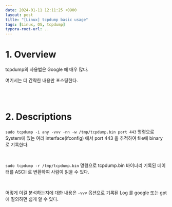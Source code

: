 ```yaml
---
date: 2024-01-11 12:11:25 +0900
layout: post
title: "[Linux] tcpdump basic usage"
tags: [Linux, OS, tcpdump]
typora-root-url: ..
---
```


# 1. Overview

tcpdump의 사용법은 Google 에 매우 많다.

여기서는 더 간략한 내용만 포스팅한다.


<br><br>


# 2. Descriptions

`sudo tcpdump -i any -vvv -nn -w /tmp/tcpdump.bin port 443` 명령으로 System에 있는 여러 interface(ifconfig) 에서 port 443 을 추적하여 file에 binary 로 기록한다.

<br>

`sudo tcpdump -r /tmp/tcpdump.bin` 명령으로 tcpdump.bin 바이너리 기록된 데이터를 ASCII 로 변환하여 사람이 읽을 수 있다.

<br>

어떻게 이걸 분석하는지에 대한 내용은 `-vvv` 옵션으로 기록된 Log 를 google 또는 gpt 에 질의하면 쉽게 알 수 있다.
